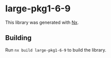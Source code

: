 # large-pkg1-6-9

This library was generated with [Nx](https://nx.dev).

## Building

Run `nx build large-pkg1-6-9` to build the library.
